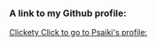 ### A link to my Github profile:

[Clickety Click to go to Psaiki's profile: ](http://github.com/Psaiki)
